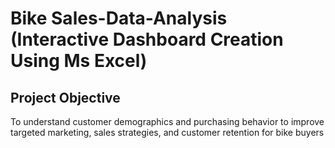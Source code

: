 # Bike Sales-Data-Analysis (Interactive Dashboard Creation Using Ms Excel)
## Project Objective
To understand customer demographics and purchasing behavior to improve targeted marketing, sales strategies, and customer retention for bike buyers

